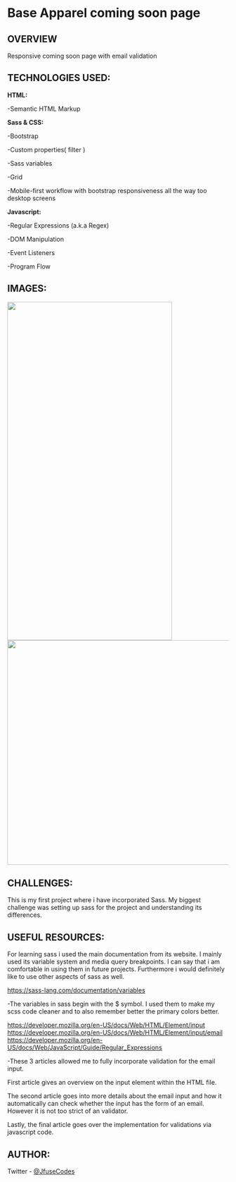 # Base Apparel coming soon page


## OVERVIEW
Responsive coming soon page with email validation

## TECHNOLOGIES USED:

<b>HTML:</b>

 -Semantic HTML Markup

<b>Sass & CSS:</b>

 -Bootstrap

 -Custom properties( filter )

 -Sass variables

 -Grid

 -Mobile-first workflow with bootstrap responsiveness all the way too desktop screens

<b>Javascript:</b>

-Regular Expressions (a.k.a Regex)

-DOM Manipulation

-Event Listeners

-Program Flow

## IMAGES:

<img src="https://github.com/JfuseCodes/FrontendMentor/blob/main/apparel%coming%soon%page/design/apparel-mobile-design.png" width="375" height="768">
<img src="https://github.com/JfuseCodes/FrontendMentor/blob/main/apparel%coming%soon%page/design/apparel-desktop-design.png" width="649" height="510">


## CHALLENGES:
This is my first project where i have incorporated Sass. My biggest challenge was setting up sass for the project and understanding its differences.

## USEFUL RESOURCES:
For learning sass i used the main documentation from its website. I mainly used its variable system and media query breakpoints. I can say that i am comfortable in using them in future projects. Furthermore i  would definitely like to use other aspects of sass as well.

  https://sass-lang.com/documentation/variables

   -The variables in sass begin with the $ symbol. I used them to make my scss code cleaner and to also remember better the primary colors better.

  https://developer.mozilla.org/en-US/docs/Web/HTML/Element/input
  https://developer.mozilla.org/en-US/docs/Web/HTML/Element/input/email
  https://developer.mozilla.org/en-US/docs/Web/JavaScript/Guide/Regular_Expressions

   -These 3 articles allowed me to fully incorporate validation for the email input.

   First article gives an overview on the input element within the HTML file.

   The second article goes into more details about the email input and how it automatically can check whether the input has the form of an email. However it is not too strict of an validator.

   Lastly, the final article goes over the implementation for validations via javascript code. 

## AUTHOR:
 Twitter - [@JfuseCodes](https://www.twitter.com/JfuseCodes)
